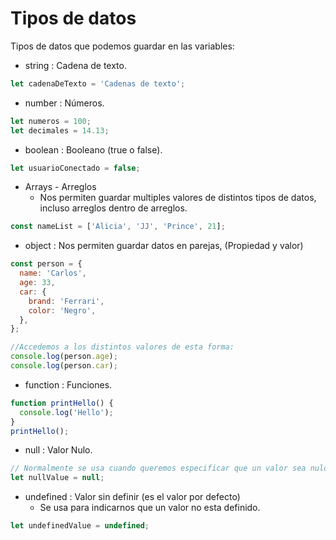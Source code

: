 # Tipos de datos

Tipos de datos que podemos guardar en las variables:

- string : Cadena de texto.

```javascript
let cadenaDeTexto = 'Cadenas de texto';
```

- number : Números.

```javascript
let numeros = 100;
let decimales = 14.13;
```

- boolean : Booleano (true o false).

```javascript
let usuarioConectado = false;
```

- Arrays - Arreglos
  - Nos permiten guardar multiples valores de distintos tipos de datos, incluso
    arreglos dentro de arreglos.

```javascript
const nameList = ['Alicia', 'JJ', 'Prince', 21];
```

- object : Nos permiten guardar datos en parejas, (Propiedad y valor)

```javascript
const person = {
  name: 'Carlos',
  age: 33,
  car: {
    brand: 'Ferrari',
    color: 'Negro',
  },
};

//Accedemos a los distintos valores de esta forma:
console.log(person.age);
console.log(person.car);
```

- function : Funciones.

```javascript
function printHello() {
  console.log('Hello');
}
printHello();
```

- null : Valor Nulo.

```javascript
// Normalmente se usa cuando queremos especificar que un valor sea nulo.
let nullValue = null;
```

- undefined : Valor sin definir (es el valor por defecto)
  - Se usa para indicarnos que un valor no esta definido.

```javascript
let undefinedValue = undefined;
```

